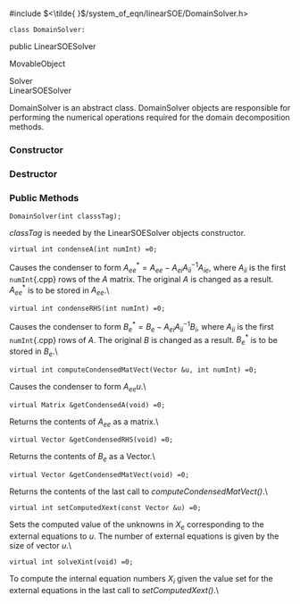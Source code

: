 \
#include $<\tilde{ }$/system_of_eqn/linearSOE/DomainSolver.h$>$



```{.cpp}
class DomainSolver:
```
 public LinearSOESolver


MovableObject

Solver\
LinearSOESolver

DomainSolver is an abstract class. DomainSolver objects are responsible
for performing the numerical operations required for the domain
decomposition methods.
### Constructor

### Destructor

### Public Methods





```{.cpp}
DomainSolver(int classsTag);
```


*classTag* is needed by the LinearSOESolver objects constructor.


```{.cpp}
virtual int condenseA(int numInt) =0;
```


Causes the condenser to form
$A_{ee}^* = A_{ee} -A_{ei} A_{ii}^{-1} A_{ie}$, where $A_{ii}$ is the
first `numInt`{.cpp} rows of the $A$ matrix. The original $A$ is changed as a
result. $A_{ee}^*$ is to be stored in $A_{ee}$.\

```{.cpp}
virtual int condenseRHS(int numInt) =0;
```

Causes the condenser to form $B_e^* = B_e - A_{ei} A_{ii}^{-1} B_i$,
where $A_{ii}$ is the first `numInt`{.cpp} rows of $A$. The original $B$ is
changed as a result. $B_e^*$ is to be stored in $B_e$.\

```{.cpp}
virtual int computeCondensedMatVect(Vector &u, int numInt) =0;
```

Causes the condenser to form $A_{ee} u$.\

```{.cpp}
virtual Matrix &getCondensedA(void) =0;
```

Returns the contents of $A_{ee}$ as a matrix.\

```{.cpp}
virtual Vector &getCondensedRHS(void) =0;
```

Returns the contents of $B_e$ as a Vector.\

```{.cpp}
virtual Vector &getCondensedMatVect(void) =0;
```

Returns the contents of the last call to *computeCondensedMatVect()*.\

```{.cpp}
virtual int setComputedXext(const Vector &u) =0;
```

Sets the computed value of the unknowns in $X_e$ corresponding to the
external equations to *u*. The number of external equations is given by
the size of vector $u$.\

```{.cpp}
virtual int solveXint(void) =0;
```

To compute the internal equation numbers $X_i$ given the value set for
the external equations in the last call to *setComputedXext()*.\
